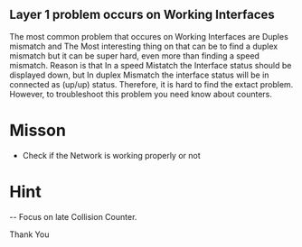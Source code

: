## Layer 1 problem occurs on Working Interfaces

The most common problem that occures on Working Interfaces are Duples mismatch and The Most interesting thing on that can be to find a duplex mismatch but it can be super hard, even more than finding a speed mismatch. Reason is that In a speed Mistatch the Interface status should be displayed down, but In duplex Mismatch the interface status will be in connected as (up/up) status. Therefore, it is hard to find the extact problem. However, to troubleshoot this problem you need know about counters.


# Misson 
- Check if the Network is working properly or not

# Hint 
-- Focus on late Collision Counter.


Thank You

